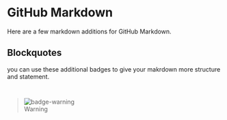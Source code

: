 # GitHub Markdown

Here are a few markdown additions for GitHub Markdown.

## Blockquotes

you can use these additional badges to give your makrdown more structure and statement.

```md



```

> ![badge-warning](https://github.com/Mqxx/GitHub-Markdown/blob/main/blockquotes/warning.svg)<br>
> Warning

